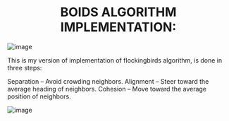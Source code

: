 
<h1 align="center">BOIDS ALGORITHM IMPLEMENTATION:</h1>

![image](https://github.com/user-attachments/assets/6930fb60-ab36-499c-8ed6-ef90c241feb2)

This is my version of implementation of flockingbirds algorithm, is done in three steps:

Separation – Avoid crowding neighbors.
Alignment – Steer toward the average heading of neighbors.
Cohesion – Move toward the average position of neighbors.

![image](https://github.com/user-attachments/assets/64abb906-9e68-43bb-9baf-c2136886de3a)


